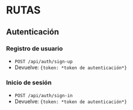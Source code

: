# RUTAS

## Autenticación

### Registro de usuario
* `POST /api/auth/sign-up`
* Devuelve: `{token: *token de autenticación*}`

### Inicio de sesión
* `POST /api/auth/sign-in`
* Devuelve: `{token: *token de autenticación*}`